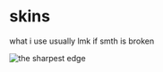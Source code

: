 # skins
 what i use usually
 lmk if smth is broken

 ![the sharpest edge](https://github.com/InfiTrail/skins/assets/137624518/b6d48fda-9545-404b-90fd-ebeb329e43fa)

